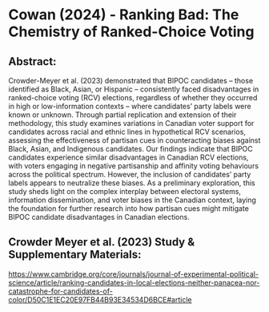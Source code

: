 # Cowan (2024) - Ranking Bad: The Chemistry of Ranked-Choice Voting
## Abstract:
Crowder-Meyer et al. (2023) demonstrated that BIPOC candidates – those identified as Black, Asian, or Hispanic – consistently faced disadvantages in ranked-choice voting (RCV) elections, regardless of whether they occurred in high or low-information contexts – where candidates’ party labels were known or unknown. Through partial replication and extension of their methodology, this study examines variations in Canadian voter support for candidates across racial and ethnic lines in hypothetical RCV scenarios, assessing the effectiveness of partisan cues in counteracting biases against Black, Asian, and Indigenous candidates. Our findings indicate that BIPOC candidates experience similar disadvantages in Canadian RCV elections, with voters engaging in negative partisanship and affinity voting behaviours across the political spectrum. However, the inclusion of candidates’ party labels appears to neutralize these biases. As a preliminary exploration, this study sheds light on the complex interplay between electoral systems, information dissemination, and voter biases in the Canadian context, laying the foundation for further research into how partisan cues might mitigate BIPOC candidate disadvantages in Canadian elections.

## Crowder Meyer et al. (2023) Study & Supplementary Materials:
https://www.cambridge.org/core/journals/journal-of-experimental-political-science/article/ranking-candidates-in-local-elections-neither-panacea-nor-catastrophe-for-candidates-of-color/D50C1E1EC20E97FB44B93E34534D6BCE#article
